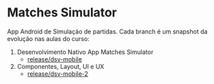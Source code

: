 # Matches Simulator

App Android de Simulação de partidas. Cada branch é um snapshot da evolução nas aulas do curso:

  1. Desenvolvimento Nativo App Matches Simulator
      - [release/dsv-mobile](https://github.com/Onirvanico/matches_simulator/tree/release/dsv-mobile)
  2. Componentes, Layout, UI e UX
      - [release/dsv-mobile-2](https://github.com/Onirvanico/matches_simulator/tree/release/dsv-mobile-2)
